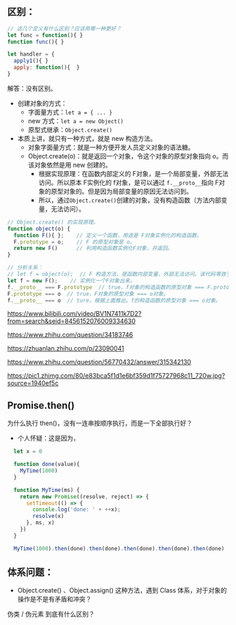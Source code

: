 ## 区别：

```javascript
// 这几个定义有什么区别？应该用哪一种更好？
let func = function(){ }
function func(){ }

let handler = {
  apply1(){ }
  apply: function(){  }
}

```

解答：没有区别。

- 创建对象的方式：
  - 字面量方式：`let a = { ... }`
  - new 方式：`let a = new Object()`
  - 原型式继承：`Object.create()` 
- 本质上讲，就只有一种方式，就是 new 构造方法。
  - 对象字面量方式：就是一种方便开发人员定义对象的语法糖。
  - Object.create(o)：就是返回一个对象，令这个对象的原型对象指向 o。而该对象依然是用 new 创建的。
    - 根据实现原理：在函数内部定义的 F对象，是一个局部变量，外部无法访问。所以原本 F实例化的 f对象，是可以通过 `f.__proto__`指向 F对象的原型对象的。但是因为局部变量的原因无法访问到。
    - 所以，通过`Object.create()`创建的对象，没有构造函数（方法内部变量，无法访问）。

```javascript
// Object.create() 的实现原理。
function object(o) {
  function F(){ };    // 定义一个函数，用途是 F对象实例化的构造函数。
  F.prototype = o;    // F 的原型对象是 o。
  return new F()      // 利用构造函数实例化F对象，并返回。
}

// 分析关系：
// let f = object(o);  // F 构造方法，是函数内部变量，外部无法访问。该代码等效于下面那行。
let f = new F();    // 实例化一个F对象出来。
f.__proto__ === F.prototype  // true，f对象的构造函数的原型对象 === F.prototype。
F.prototype === o  // true，F对象的原型对象 === o对象。
f.__proto__ === o  // ture，根据上面推出。f的构造函数的原型对象 === o对象。
```



https://www.bilibili.com/video/BV1N7411k7D2?from=search&seid=8456152076009334630

https://www.zhihu.com/question/34183746

https://zhuanlan.zhihu.com/p/23090041

https://www.zhihu.com/question/56770432/answer/315342130

https://pic1.zhimg.com/80/e83bca5f1d1e6bf359d1f75727968c11_720w.jpg?source=1940ef5c





## Promise.then()

为什么执行 then()，没有一连串按顺序执行，而是一下全部执行好？

- 个人怀疑：这是因为，

```javascript
  let x = 0

  function done(value){
    MyTime(1000)
  }

  function MyTime(ms) {
    return new Promise((resolve, reject) => {
      setTimeout(() => {
        console.log('done: ' + ++x);
        resolve(x)
      }, ms, x)
    })
  }

  MyTime(1000).then(done).then(done).then(done).then(done).then(done)

```



## 体系问题：

- Object.create() 、Object.assign() 这种方法，遇到 Class 体系，对于对象的操作是不是有矛盾和冲突？



伪类 / 伪元素 到底有什么区别？